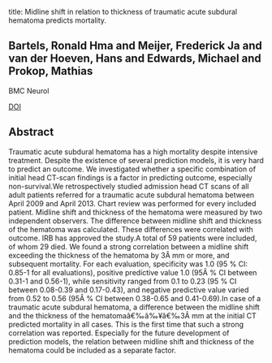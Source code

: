 title: Midline shift in relation to thickness of traumatic acute subdural hematoma predicts mortality.

## Bartels, Ronald Hma and Meijer, Frederick Ja and van der Hoeven, Hans and Edwards, Michael and Prokop, Mathias
BMC Neurol

<a href="https://doi.org/10.1186/s12883-015-0479-x">DOI</a>

## Abstract
Traumatic acute subdural hematoma has a high mortality despite intensive treatment. Despite the existence of several prediction models, it is very hard to predict an outcome. We investigated whether a specific combination of initial head CT-scan findings is a factor in predicting outcome, especially non-survival.We retrospectively studied admission head CT scans of all adult patients referred for a traumatic acute subdural hematoma between April 2009 and April 2013. Chart review was performed for every included patient. Midline shift and thickness of the hematoma were measured by two independent observers. The difference between midline shift and thickness of the hematoma was calculated. These differences were correlated with outcome. IRB has approved the study.A total of 59 patients were included, of whom 29 died. We found a strong correlation between a midline shift exceeding the thickness of the hematoma by 3Â mm or more, and subsequent mortality. For each evaluation, specificity was 1.0 (95 % CI: 0.85-1 for all evaluations), positive predictive value 1.0 (95Â % CI between 0.31-1 and 0.56-1), while sensitivity ranged from 0.1 to 0.23 (95 % CI between 0.08-0.39 and 0.17-0.43), and negative predictive value varied from 0.52 to 0.56 (95Â % CI between 0.38-0.65 and 0.41-0.69).In case of a traumatic acute subdural hematoma, a difference between the midline shift and the thickness of the hematomaâ€‰â‰¥â€‰3Â mm at the initial CT predicted mortality in all cases. This is the first time that such a strong correlation was reported. Especially for the future development of prediction models, the relation between midline shift and thickness of the hematoma could be included as a separate factor.

